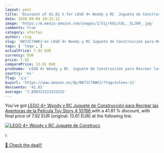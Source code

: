 ```yaml
---
layout: post
title: 'Discount of 41.81 % for LEGO 4+ Woody y RC  Juguete de Construcc'
date: 2020-09-04 10:31:12
image: 'https://m.media-amazon.com/images/I/51jrhOLolDL._SL200_.jpg'
comments: true
category: ofertas
author: ring
slug: 'B07JC74WKJ-es LEGO 4+ Woody y RC Juguete de Construcción para Recrear...'
tags: [ 'lego', ]
actualPrice: 7.92 EUR
currency: EUR
price: 7.92
comparePrice: 13.61 EUR
prodname: 'LEGO 4+ Woody y RC  Juguete de Construcción para Recrear las Aventuras de la Película Toy Story 4  10766 '
country: 'es'
flag: '🇪🇸'
buyurl: 'https://www.amazon.es/dp/B07JC74WKJ/?tag=tolees-21'
descuento: '41.81'
average: '7.898333333333332'
---
```


You've got [LEGO 4+ Woody y RC  Juguete de Construcción para Recrear las Aventuras de la Película Toy Story 4  10766 ](https://www.amazon.es/dp/B07JC74WKJ/?tag=tolees-21) with a  41.81 % discount, with final price of 7.92 EUR (original: 13.61 EUR) at the following link:

[![LEGO 4+ Woody y RC  Juguete de Construcc](https://m.media-amazon.com/images/I/51jrhOLolDL._SL200_.jpg)](https://www.amazon.es/dp/B07JC74WKJ/?tag=tolees-21)

ℹ️:


[🛒 Check the deal!!](https://www.amazon.es/dp/B07JC74WKJ/?tag=tolees-21)
